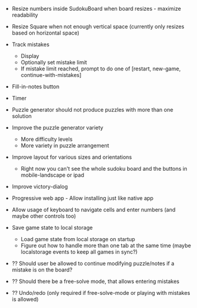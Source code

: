 - Resize numbers inside SudokuBoard when board resizes - maximize readability
- Resize Square when not enough vertical space (currently only resizes based on horizontal space)
- Track mistakes
  - Display
  - Optionally set mistake limit
  - If mistake limit reached, prompt to do one of [restart, new-game, continue-with-mistakes]
- Fill-in-notes button
- Timer
- Puzzle generator should not produce puzzles with more than one solution
- Improve the puzzle generator variety
  - More difficulty levels
  - More variety in puzzle arrangement
- Improve layout for various sizes and orientations
  - Right now you can't see the whole sudoku board and the buttons in mobile-landscape or ipad
- Improve victory-dialog
- Progressive web app - Allow installing just like native app
- Allow usage of keyboard to navigate cells and enter numbers (and maybe other controls too)

- Save game state to local storage
  - Load game state from local storage on startup
  - Figure out how to handle more than one tab at the same time (maybe localstorage events to keep all games in sync?)
- ?? Should user be allowed to continue modifying puzzle/notes if a mistake is on the board?
- ?? Should there be a free-solve mode, that allows entering mistakes
- ?? Undo/redo (only required if free-solve-mode or playing with mistakes is allowed)
